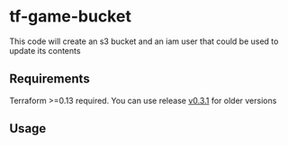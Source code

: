 # tf-game-bucket
This code will create an s3 bucket and an iam user that could be used to update its contents

## Requirements
Terraform >=0.13 required. You can use release [v0.3.1](https://github.com/jetbrains-infra/terraform-aws-bastion-host/releases/tag/v0.3.1) for older versions

## Usage
